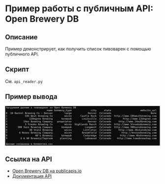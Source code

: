 # Пример работы с публичным API: Open Brewery DB

## Описание
Пример демонстрирует, как получить список пивоварен с помощью публичного API.

## Скрипт
См. `api_reader.py`

## Пример вывода
![](images/Скрин.png)

## Ссылка на API
- [Open Brewery DB на publicapis.io](https://publicapis.io/open-brewery-db-api)
- [Документация API](https://www.openbrewerydb.org/)



